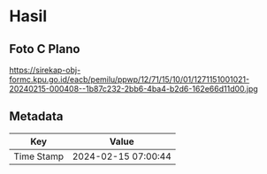 # Hasil

## Foto C Plano

https://sirekap-obj-formc.kpu.go.id/eacb/pemilu/ppwp/12/71/15/10/01/1271151001021-20240215-000408--1b87c232-2bb6-4ba4-b2d6-162e66d11d00.jpg


## Metadata

| Key        | Value               |
| ---------- | ------------------- |
| Time Stamp | 2024-02-15 07:00:44 |



